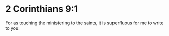 # 2 Corinthians 9:1

For as touching the ministering to the saints, it is superfluous for me to write to you: